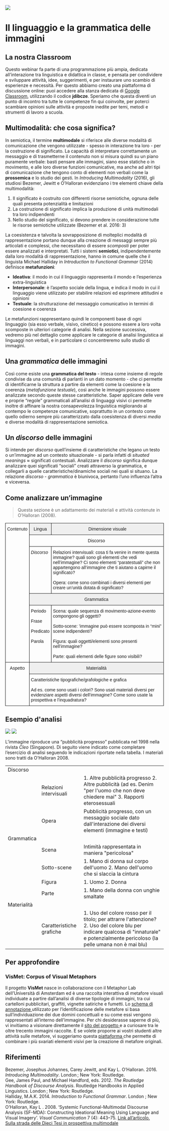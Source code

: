 <script src="https://cdnjs.cloudflare.com/ajax/libs/font-awesome/5.13.0/js/all.min.js" integrity="sha256-KzZiKy0DWYsnwMF+X1DvQngQ2/FxF7MF3Ff72XcpuPs=" crossorigin="anonymous"></script>

<a href="https://fem.digital" rel="FEM Future Education Modena" target="_blank">![](FEM_Logo.png)</a>

# Il linguaggio e la grammatica delle immagini

## La nostra Classroom
Questo webinar fa parte di una programmazione più ampia, dedicata all’interazione tra linguistica e didattica in classe, e pensata per condividere e sviluppare attività, idee, suggerimenti, e per instaurare uno scambio di esperienze e necessità. Per questo abbiamo creato una piattaforma di discussione online: puoi accedere alla stanza dedicata di <a href="https://classroom.google.com/u/0/" target="_blank">Google Classroom</a>, utilizzando il codice **jdibcze**.
Speriamo che questa diventi un punto di incontro tra tutte le competenze fin qui coinvolte, per poterci scambiare opinioni sulle attività e proposte inedite per temi, metodi e strumenti di lavoro a scuola. 

## Multimodalità: che cosa significa?
In semiotica, il termine **multimodale** si riferisce alle diverse modalità di comunicazione che vengono utilizzate - spesso in interazione tra loro - per la costruzione di significato. La capacità di interpretare correttamente un messaggio e di trasmetterne il contenuto non si misura quindi su un piano puramente verbale: basti pensare alle immagini, siano esse statiche o in movimento, e alle loro diverse funzioni comunicative, ma anche ad altri tipi di comunicazione che tengono conto di elementi non verbali come la **prossemica** e lo studio dei gesti. In *Introducing Multimodality* (2016), gli studiosi Bezemer, Jewitt e O’Halloran evidenziano i tre elementi chiave della multimodalità:

1. Il significato è costruito con differenti risorse semiotiche, ognuna delle quali presenta potenzialità e limitazioni
2. La costruzione di significato implica la produzione di unità multimodali tra loro indipendenti
3. Nello studio del significato, si devono prendere in considerazione tutte le risorse semiotiche utilizzate (Bezemer et al. 2016: 3)

La coesistenza e talvolta la sovrapposizione di molteplici modalità di rappresentazione portano dunque alla creazione di messaggi sempre più articolati e complessi, che necessitano di essere *scomposti* per poter essere analizzati e interpretati. Tutti i sistemi **semiotici**, indipendentemente dalla loro modalità di rappresentazione, hanno in comune quelle che il linguista Michael Halliday in *Introduction to Functional Grammar* (2014) definisce **metafunzioni**: 

* **Ideativa**: il modo in cui il linguaggio rappresenta il mondo e l’esperienza extra-linguistica
* **Interpersonale**: è l’aspetto sociale della lingua, e indica il modo in cui il linguaggio viene utilizzato per stabilire relazioni ed esprimere attitudini e opinioni
* **Testuale**: la strutturazione del messaggio comunicativo in termini di coesione e coerenza

Le metafunzioni rappresentano quindi le componenti base di ogni linguaggio (sia esso verbale, visivo, cinetico) e possono essere a loro volta scomposte in ulteriori categorie di analisi. Nella sezione successiva, vedremo più nel dettaglio come  applicare le categorie di analisi linguistica ai linguaggi non verbali, e in particolare ci concentreremo sullo studio di immagini.

## Una *grammatica* delle immagini
Così come esiste una **grammatica del testo** - intesa come insieme di regole condivise da una comunità di parlanti in un dato momento - che ci permette di identificarne la struttura a partire da elementi come la coesione e la coerenza (*metafunzione testuale*), così anche le immagini possono essere analizzate secondo queste stesse caratteristiche. Saper applicare delle vere e proprie “regole” grammaticali all’analisi di linguaggi visivi ci permette inoltre di affinare la nostra consapevolezza linguistica migliorando al contempo le competenze comunicative, soprattutto in un contesto come quello odierno sempre più caratterizzato dalla coesistenza di diversi *media* e diverse modalità di rappresentazione semiotica.


## Un *discorso* delle immagini
Si intende per *discorso* quell’insieme di caratteristiche che legano un testo o un’immagine ad un contesto situazionale - si parla infatti di *situated meanings* ≈ significati contestuali. Analizzare il *discorso* significa dunque analizzare quei significati “sociali” creati attraverso la grammatica, e collegarli a quelle caratteristiche/dinamiche sociali nei quali si situano. La relazione *discorso* - *grammatica* è biunivoca, pertanto l’uno influenza l’altra e viceversa. 

## Come analizzare un’immagine
> Questa sezione è un adattamento dei materiali e attività contenute in O’Halloran (2008).

<style type="text/css">
.tg  {border-collapse:collapse;border-spacing:0;}
.tg td{border-color:black;border-style:solid;border-width:1px;font-family:Arial, sans-serif;font-size:14px;
  overflow:hidden;padding:10px 5px;word-break:normal;}
.tg th{border-color:black;border-style:solid;border-width:1px;font-family:Arial, sans-serif;font-size:14px;
  font-weight:normal;overflow:hidden;padding:10px 5px;word-break:normal;}
.tg .tg-uqo3{background-color:#efefef;text-align:center;vertical-align:top}
.tg .tg-baqh{text-align:center;vertical-align:top}
.tg .tg-8zwo{font-style:italic;text-align:left;vertical-align:top}
.tg .tg-0lax{text-align:left;vertical-align:top}
</style>
<table class="tg">
<thead>
  <tr>
    <th class="tg-baqh" rowspan="5">Contenuto</th>
    <th class="tg-uqo3">Lingua</th>
    <th class="tg-uqo3">Dimensione visuale</th>
  </tr>
  <tr>
    <td class="tg-baqh" colspan="2">Discorso</td>
  </tr>
  <tr>
    <td class="tg-8zwo">Discorso</td>
    <td class="tg-0lax">Relazioni intervisuali: cosa ti fa venire in mente questa immagine? quali sono gli elementi che vedi nell’immagine? Ci sono elementi  “paratestuali” che non appartengono all’immagine che ti aiutano a capirne il significato?<br><br>Opera: come sono combinati i diversi elementi per creare un’unità dotata di significato?</td>
  </tr>
  <tr>
    <td class="tg-uqo3" colspan="2">Grammatica</td>
  </tr>
  <tr>
    <td class="tg-0lax">Periodo<br><br>Frase<br><br>Predicato<br><br>Parola<br></td>
    <td class="tg-0lax">Scena: quale sequenza di movimento-azione-evento compongono gli oggetti?<br><br>Sotto-scene: ’immagine può essere scomposta in “mini” scene indipendenti?<br><br>Figura: quali oggetti/elementi sono presenti nell’immagine?<br><br>Parte: quali elementi delle figure sono visibili?</td>
  </tr>
</thead>
<tbody>
  <tr>
    <th class="tg-baqh" rowspan="2">Aspetto</th>
    <td class="tg-uqo3" colspan="2">Materialità</td>
  </tr>
  <tr>
    <td class="tg-0lax" colspan="2">Caratteristiche tipografiche/grafologiche e grafica<br><br>Ad es. come sono usati i colori? Sono usati materiali diversi per evidenziare aspetti diversi dell’immagine? Come sono usate la prospettiva e l’inquadratura?</td>
  </tr>
</tbody>
</table>


## Esempio d'analisi

![](esempio.jpg)
![](esempio_annotato.png)

L’immagine riproduce una “pubblicità progresso” pubblicata nel 1998 nella rivista *Cleo* (Singapore). Di seguito viene indicato come completare l’esercizio di analisi seguendo le indicazioni riportate nella tabella. I materiali sono tratti da O'Halloran 2008.

|             |                          |                                                                                                                                                                                          |
|-------------|--------------------------|------------------------------------------------------------------------------------------------------------------------------------------------------------------------------------------|
| Discorso    |                          |                                                                                                                                                                                          |
|             | Relazioni intervisuali   | 1. Altre pubblicità progresso 2. Altre pubblicità (ad es. Denim "per l'uomo che non deve chiedere mai" 3. Rapporti eterosessuali                                                         |
|             | Opera                    | Pubblicità progresso, con un messaggio sociale dato dall'interazione dei diversi elementi (immagine e testi)                                                                             |
| Grammatica  |                          |                                                                                                                                                                                          |
|             | Scena                    | Intimità rappresentata in maniera "pericolosa"                                                                                                                                           |
|             | Sotto-scene              | 1. Mano di donna sul corpo dell'uomo 2. Mano dell'uomo che si slaccia la cintura                                                                                                         |
|             | Figura                   | 1. Uomo 2. Donna                                                                                                                                                                         |
|             | Parte                    | 1. Mano della donna con unghie smaltate                                                                                                                                                  |
| Materialità |                          |                                                                                                                                                                                          |
|             | Caratteristiche grafiche | 1. Uso del colore rosso per il titolo; per attrarre l'attenzione? 2. Uso del colore blu per indicare qualcosa di "innaturale" e potenzialmente pericoloso (la pelle umana non è mai blu) |


## Per approfondire
### VisMet: Corpus of Visual Metaphors
Il progetto **VisMet** nasce in collaborazione con il Metaphor Lab dell’Università di Amsterdam ed è una raccolta interattiva di metafore visuali individuate a partire dall’analisi di diverse tipologie di immagini, tra cui cartelloni pubblicitari, graffiti, vignette satiriche e fumetti. Lo <a href= "http://www.vismet.org/VisMet/annotation.php" target="_blank"> schema di annotazione </a>
utilizzato per l’identificazione delle metafore si basa sull’individuazione dei due domini concettuali e su come essi vengono rappresentati all’interno dell’immagine. Per chi desiderasse saperne di più, vi invitiamo a visionare direttamente il <a href= "http://www.vismet.org/VisMet/display.php" target="_blank"> sito del progetto </a> e a curiosare tra le oltre trecento immagini raccolte. 
E se volete proporre ai vostri studenti altre attività sulle metafore, vi suggeriamo questa <a href= "http://visualmetaphor.com/index.php" target="_blank"> piattaforma </a> che permette di combinare i più svariati elementi visivi per la creazione di metafore originali.

## Riferimenti
Bezemer, Josephus Johannes, Carey Jewitt, and Kay L. O’Halloran. 2016. *Introducing Multimodality*. London ; New York: Routledge.  
Gee, James Paul, and Michael Handford, eds. 2012. *The Routledge Handbook of Discourse Analysis*. Routledge Handbooks in Applied Linguistics. London ; New York: Routledge.  
Halliday, M.A.K. 2014. *Introduction to Functional Grammar*. London ; New York: Routledge.  
O’Halloran, Kay L . 2008. ‘Systemic Functional-Multimodal Discourse Analysis (SF-MDA): Constructing Ideational Meaning Using Language and Visual Imagery’. *Visual Communication* 7 (4): 443–75. <a href="https://doi.org/10.1177/1470357208096210" rel="" target="_blank">Link all’articolo.</a>  
<a href="http://www.insegnareonline.com/rivista/cultura-ricerca-didattica/strada-tesi-prospettiva-multimodale" rel="" target="_blank">Sulla strada delle Dieci Tesi in prospettiva multimodale</a>
